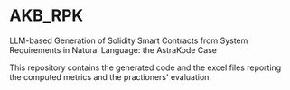 # AKB_RPK
LLM-based Generation of Solidity Smart Contracts from System Requirements in Natural Language: the AstraKode Case 

This repository contains the generated code and the excel files reporting the computed metrics and the practioners' evaluation.
